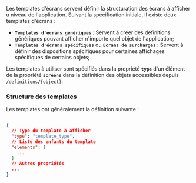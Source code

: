 Les templates d'écrans servent définir la structuration des écrans à afficher u niveau de l'application. Suivant la spécification initiale, il existe deux templates d'écrans : 
  
- **`Templates d'écrans génériques`** : Servent à créer des définitions génériques pouvant afficher n'importe quel objet de l'application;
- **`Templates d'écrans spécifiques`** ou **`Ecrans de surcharges`** : Servent à définir des dispositions spécifiques pour certaines affichages spécifiques de certains objets;

Les templates à utiliser sont spécifiés dans la propriété **`type`** d'un élément de la propriété **`screens`** dans la définition des objets accessibles depuis `/definitions/{object}`.

### Structure des templates

Les templates ont généralement la définition suivante :

```json

{
  // Type du template à afficher
  "type": "template_type",
  // Liste des enfants du template
  "elements": [
    ...
  ]
  // Autres propriétés
  ...
}

```
